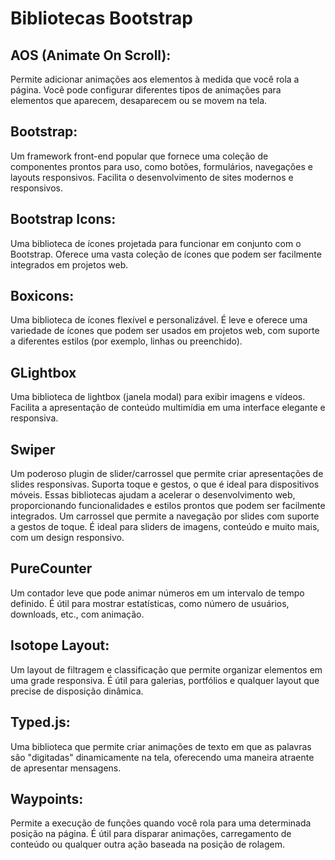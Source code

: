 # Bibliotecas Bootstrap

## AOS (Animate On Scroll):
 Permite adicionar animações aos elementos à medida que você rola a página. Você pode configurar diferentes tipos de animações para elementos que aparecem, desaparecem ou se movem na tela.

## Bootstrap:
 Um framework front-end popular que fornece uma coleção de componentes prontos para uso, como botões, formulários, navegações e layouts responsivos. Facilita o desenvolvimento de sites modernos e responsivos.

## Bootstrap Icons:
 Uma biblioteca de ícones projetada para funcionar em conjunto com o Bootstrap. Oferece uma vasta coleção de ícones que podem ser facilmente integrados em projetos web.

## Boxicons:
 Uma biblioteca de ícones flexível e personalizável. É leve e oferece uma variedade de ícones que podem ser usados em projetos web, com suporte a diferentes estilos (por exemplo, linhas ou preenchido).

## GLightbox 
 Uma biblioteca de lightbox (janela modal) para exibir imagens e vídeos. Facilita a apresentação de conteúdo multimídia em uma interface elegante e responsiva.

## Swiper
 Um poderoso plugin de slider/carrossel que permite criar apresentações de slides responsivas. Suporta toque e gestos, o que é ideal para dispositivos móveis.
Essas bibliotecas ajudam a acelerar o desenvolvimento web, proporcionando funcionalidades e estilos prontos que podem ser facilmente integrados.
 Um carrossel que permite a navegação por slides com suporte a gestos de toque. É ideal para sliders de imagens, conteúdo e muito mais, com um design responsivo.

## PureCounter
 Um contador leve que pode animar números em um intervalo de tempo definido. É útil para mostrar estatísticas, como número de usuários, downloads, etc., com animação.

## Isotope Layout:
 Um layout de filtragem e classificação que permite organizar elementos em uma grade responsiva. É útil para galerias, portfólios e qualquer layout que precise de disposição dinâmica.

## Typed.js:
 Uma biblioteca que permite criar animações de texto em que as palavras são "digitadas" dinamicamente na tela, oferecendo uma maneira atraente de apresentar mensagens.

## Waypoints:
 Permite a execução de funções quando você rola para uma determinada posição na página. É útil para disparar animações, carregamento de conteúdo ou qualquer outra ação baseada na posição de rolagem.

